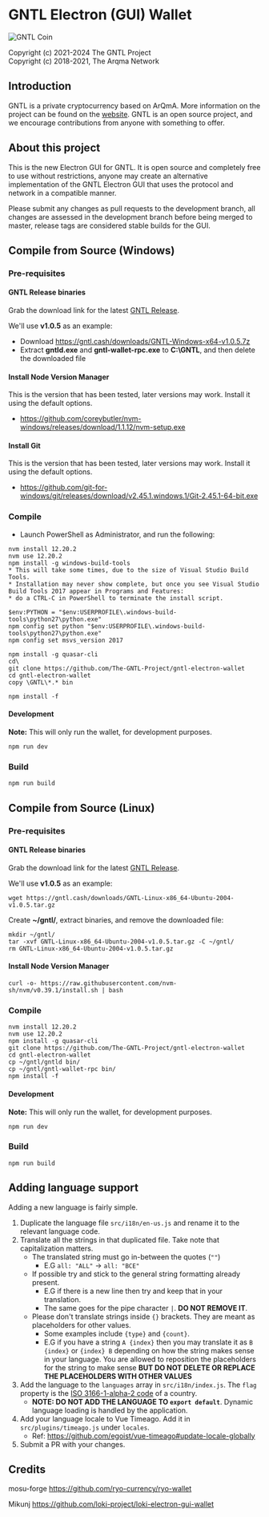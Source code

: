 # GNTL Electron (GUI) Wallet
<img src="https://github.com/The-GNTL-Project/Images/raw/master/GNTL_Icon_Round_200x200.png" alt="GNTL Coin">

Copyright (c) 2021-2024 The GNTL Project    
Copyright (c) 2018-2021, The Arqma Network   

## Introduction
GNTL is a private cryptocurrency based on ArQmA.
More information on the project can be found on the [website](https://gntl.cash).  GNTL is an open source project, and we encourage contributions from anyone with something to offer.

## About this project
This is the new Electron GUI for GNTL.  It is open source and completely free to use without restrictions, anyone may create an alternative implementation of the GNTL Electron GUI that uses the protocol and network in a compatible manner.

Please submit any changes as pull requests to the development branch, all changes are assessed in the development branch before being merged to master, release tags are considered stable builds for the GUI.

## Compile from Source (Windows)
### Pre-requisites
#### GNTL Release binaries
Grab the download link for the latest [GNTL Release](https://gntl.cash/pages/downloads.html).

We'll use **v1.0.5** as an example:
* Download https://gntl.cash/downloads/GNTL-Windows-x64-v1.0.5.7z
* Extract **gntld.exe** and **gntl-wallet-rpc.exe** to **C:\GNTL**, and then delete the downloaded file

#### Install Node Version Manager
This is the version that has been tested, later versions may work.  Install it using the default options.
* https://github.com/coreybutler/nvm-windows/releases/download/1.1.12/nvm-setup.exe

#### Install Git
This is the version that has been tested, later versions may work.  Install it using the default options.
* https://github.com/git-for-windows/git/releases/download/v2.45.1.windows.1/Git-2.45.1-64-bit.exe

### Compile
* Launch PowerShell as Administrator, and run the following:
```
nvm install 12.20.2
nvm use 12.20.2
npm install -g windows-build-tools
* This will take some times, due to the size of Visual Studio Build Tools.
* Installation may never show complete, but once you see Visual Studio Build Tools 2017 appear in Programs and Features:
* do a CTRL-C in PowerShell to terminate the install script. 

$env:PYTHON = "$env:USERPROFILE\.windows-build-tools\python27\python.exe"
npm config set python "$env:USERPROFILE\.windows-build-tools\python27\python.exe"
npm config set msvs_version 2017

npm install -g quasar-cli
cd\
git clone https://github.com/The-GNTL-Project/gntl-electron-wallet
cd gntl-electron-wallet
copy \GNTL\*.* bin

npm install -f
```

#### Development
**Note:** This will only run the wallet, for development purposes.
```
npm run dev
```

### Build
```
npm run build
```

## Compile from Source (Linux)
### Pre-requisites
#### GNTL Release binaries
Grab the download link for the latest [GNTL Release](https://gntl.cash/pages/downloads.html).

We'll use **v1.0.5** as an example:
```
wget https://gntl.cash/downloads/GNTL-Linux-x86_64-Ubuntu-2004-v1.0.5.tar.gz
```

Create **~/gntl/**, extract binaries, and remove the downloaded file:
```
mkdir ~/gntl/
tar -xvf GNTL-Linux-x86_64-Ubuntu-2004-v1.0.5.tar.gz -C ~/gntl/
rm GNTL-Linux-x86_64-Ubuntu-2004-v1.0.5.tar.gz
```

#### Install Node Version Manager
```
curl -o- https://raw.githubusercontent.com/nvm-sh/nvm/v0.39.1/install.sh | bash
```

### Compile
```
nvm install 12.20.2
nvm use 12.20.2
npm install -g quasar-cli
git clone https://github.com/The-GNTL-Project/gntl-electron-wallet
cd gntl-electron-wallet
cp ~/gntl/gntld bin/
cp ~/gntl/gntl-wallet-rpc bin/
npm install -f
```

#### Development
**Note:** This will only run the wallet, for development purposes.
```
npm run dev
```

### Build
```
npm run build
```

## Adding language support
Adding a new language is fairly simple.

1. Duplicate the language file `src/i18n/en-us.js` and rename it to the relevant language code.
2. Translate all the strings in that duplicated file. Take note that capitalization matters.
    - The translated string must go in-between the quotes (`""`)
      - E.G `all: "ALL"` -> `all: "ВСЕ"`
    - If possible try and stick to the general string formatting already present.
      - E.G if there is a new line then try and keep that in your translation.
      - The same goes for the pipe character `|`. **DO NOT REMOVE IT**.
    - Please don't translate strings inside `{}` brackets. They are meant as placeholders for other values.
      - Some examples include `{type}` and `{count}`.
      - E.G if you have a string `A {index}` then you may translate it as `B {index}` or `{index} B` depending on how the string makes sense in your language. You are allowed to reposition the placeholders for the string to make sense **BUT DO NOT DELETE OR REPLACE THE PLACEHOLDERS WITH OTHER VALUES**
3. Add the language to the `languages` array in `src/i18n/index.js`. The `flag` property is the [ISO 3166-1-alpha-2 code](https://www.iso.org/obp/ui/#search/code/) of a country.
   - **NOTE: DO NOT ADD THE LANGUAGE TO `export default`**. Dynamic language loading is handled by the application.
4. Add your language locale to Vue Timeago. Add it in `src/plugins/timeago.js` under `locales`.
   - Ref: https://github.com/egoist/vue-timeago#update-locale-globally
5. Submit a PR with your changes.

## Credits
mosu-forge https://github.com/ryo-currency/ryo-wallet

Mikunj https://github.com/loki-project/loki-electron-gui-wallet
